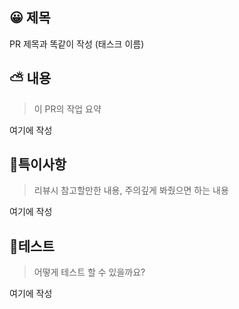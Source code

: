 ## 😀 제목

PR 제목과 똑같이 작성 (태스크 이름)

## ⛅️ 내용

> 이 PR의 작업 요약

여기에 작성

## 🎸특이사항

> 리뷰시 참고할만한 내용, 주의깊게 봐줬으면 하는 내용

여기에 작성

## 🎸테스트

> 어떻게 테스트 할 수 있을까요?

여기에 작성
